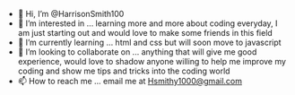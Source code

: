 - 👋 Hi, I’m @HarrisonSmith100
- 👀 I’m interested in ... learning more and more about coding everyday, I am just starting out and would love to make some friends in this field
- 🌱 I’m currently learning ... html and css but will soon move to javascript
- 💞️ I’m looking to collaborate on ... anything that will give me good experience, would love to shadow anyone willing to help me improve my coding and show me tips and tricks into the coding world 
- 📫 How to reach me ... email me at Hsmithy1000@gmail.com

<!---
HarrisonSmith100/HarrisonSmith100 is a ✨ special ✨ repository because its `README.md` (this file) appears on your GitHub profile.
You can click the Preview link to take a look at your changes.
--->
